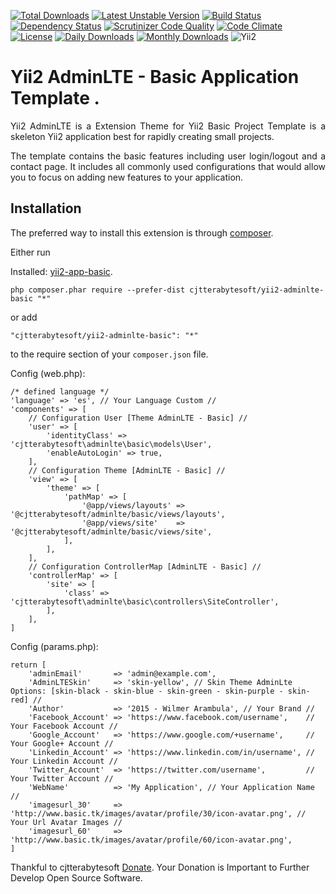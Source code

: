 
[![Total Downloads](https://poser.pugx.org/cjtterabytesoft/yii2-adminlte-basic/downloads)](https://packagist.org/packages/cjtterabytesoft/yii2-adminlte-basic)
[![Latest Unstable Version](https://poser.pugx.org/cjtterabytesoft/yii2-adminlte-basic/v/unstable)](https://packagist.org/packages/cjtterabytesoft/yii2-adminlte-basic)
[![Build Status](https://travis-ci.org/cjtterabytesoft/yii2-adminlte-basic.svg?branch=master)](https://travis-ci.org/cjtterabytesoft/yii2-adminlte-basic)
[![Dependency Status](https://www.versioneye.com/user/projects/558a99cc306662001e00084b/badge.svg?style=flat)](https://www.versioneye.com/user/projects/558a99cc306662001e00084b)
[![Scrutinizer Code Quality](https://scrutinizer-ci.com/g/cjtterabytesoft/yii2-adminlte-basic/badges/quality-score.png?b=master)](https://scrutinizer-ci.com/g/cjtterabytesoft/yii2-adminlte-basic/?branch=master)
[![Code Climate](https://codeclimate.com/github/cjtterabytesoft/yii2-adminlte-basic/badges/gpa.svg)](https://codeclimate.com/github/cjtterabytesoft/yii2-adminlte-basic)
[![License](https://poser.pugx.org/cjtterabytesoft/yii2-adminlte-basic/license)](https://packagist.org/packages/cjtterabytesoft/yii2-adminlte-basic)
[![Daily Downloads](https://poser.pugx.org/cjtterabytesoft/yii2-adminlte-basic/d/daily)](https://packagist.org/packages/cjtterabytesoft/yii2-adminlte-basic)
[![Monthly Downloads](https://poser.pugx.org/cjtterabytesoft/yii2-adminlte-basic/d/monthly)](https://packagist.org/packages/cjtterabytesoft/yii2-adminlte-basic)
![Yii2](https://img.shields.io/badge/Powered_by-Yii_Framework-green.svg?style=flat)

Yii2 AdminLTE - Basic Application Template .
============================================

<p style="text-align: justify">Yii2 AdminLTE is a Extension Theme for Yii2 Basic Project Template is a skeleton 
Yii2 application best for rapidly creating small projects.</p>
                                       
<p style="text-align: justify">The template contains the basic features including user login/logout and a contact page. 
It includes all commonly used configurations that would allow you to focus on adding new features to your application.</p>

Installation
------------

The preferred way to install this extension is through [composer](http://getcomposer.org/download/).

Either run

Installed: [yii2-app-basic](https://github.com/yiisoft/yii2-app-basic/).

```
php composer.phar require --prefer-dist cjtterabytesoft/yii2-adminlte-basic "*"
```

or add

```
"cjtterabytesoft/yii2-adminlte-basic": "*"
```

to the require section of your `composer.json` file.

Config (web.php):

    /* defined language */
    'language' => 'es', // Your Language Custom //
    'components' => [
        // Configuration User [Theme AdminLTE - Basic] //
        'user' => [
            'identityClass' => 'cjtterabytesoft\adminlte\basic\models\User',
            'enableAutoLogin' => true,
        ],    
        // Configuration Theme [AdminLTE - Basic] //
        'view' => [
            'theme' => [
                'pathMap' => [
                    '@app/views/layouts' => '@cjtterabytesoft/adminlte/basic/views/layouts',
                    '@app/views/site'    => '@cjtterabytesoft/adminlte/basic/views/site',
                ],
            ],
        ],
        // Configuration ControllerMap [AdminLTE - Basic] //
        'controllerMap' => [
            'site' => [
                'class' => 'cjtterabytesoft\adminlte\basic\controllers\SiteController',
            ],
        ],        
    ]        
    
Config (params.php):

    return [
        'adminEmail'       => 'admin@example.com',
        'AdminLTESkin'     => 'skin-yellow', // Skin Theme AdminLte Options: [skin-black - skin-blue - skin-green - skin-purple - skin-red] //
        'Author'           => '2015 - Wilmer Arambula', // Your Brand //
        'Facebook_Account' => 'https://www.facebook.com/username',    // Your Facebook Account //
        'Google_Account'   => 'https://www.google.com/+username',     // Your Google+ Account //
        'Linkedin_Account' => 'https://www.linkedin.com/in/username', // Your Linkedin Account //
        'Twitter_Account'  => 'https://twitter.com/username',         // Your Twitter Account //
        'WebName'          => 'My Application', // Your Application Name //
        'imagesurl_30'     => 'http://www.basic.tk/images/avatar/profile/30/icon-avatar.png', // Your Url Avatar Images //
        'imagesurl_60'     => 'http://www.basic.tk/images/avatar/profile/60/icon-avatar.png',
    ]



Thankful to cjtterabytesoft [Donate](https://www.paypal.com/cgi-bin/webscr?cmd=_s-xclick&hosted_button_id=LRLATZP493W46).
Your Donation is Important to Further Develop Open Source Software.

